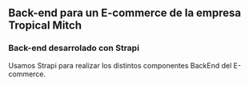 ## Back-end para un E-commerce de la empresa Tropical Mitch

### Back-end desarrolado con Strapi

Usamos Strapi para realizar los distintos componentes BackEnd del E-commerce. 
